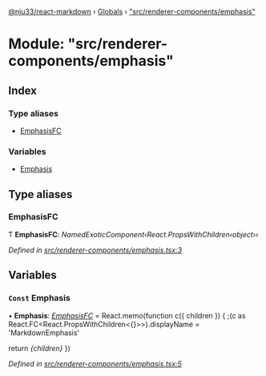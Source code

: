 [@nju33/react-markdown](../README.md) › [Globals](../globals.md) › ["src/renderer-components/emphasis"](_src_renderer_components_emphasis_.md)

# Module: "src/renderer-components/emphasis"

## Index

### Type aliases

* [EmphasisFC](_src_renderer_components_emphasis_.md#emphasisfc)

### Variables

* [Emphasis](_src_renderer_components_emphasis_.md#const-emphasis)

## Type aliases

###  EmphasisFC

Ƭ **EmphasisFC**: *NamedExoticComponent‹React.PropsWithChildren‹object››*

*Defined in [src/renderer-components/emphasis.tsx:3](https://github.com/nju33/react-markdown/blob/7fe748e/src/renderer-components/emphasis.tsx#L3)*

## Variables

### `Const` Emphasis

• **Emphasis**: *[EmphasisFC](_src_renderer_components_emphasis_.md#emphasisfc)* = React.memo(function c({ children }) {
  ;(c as React.FC<React.PropsWithChildren<{}>>).displayName = 'MarkdownEmphasis'

  return <em className="md__emphasis">{children}</em>
})

*Defined in [src/renderer-components/emphasis.tsx:5](https://github.com/nju33/react-markdown/blob/7fe748e/src/renderer-components/emphasis.tsx#L5)*
